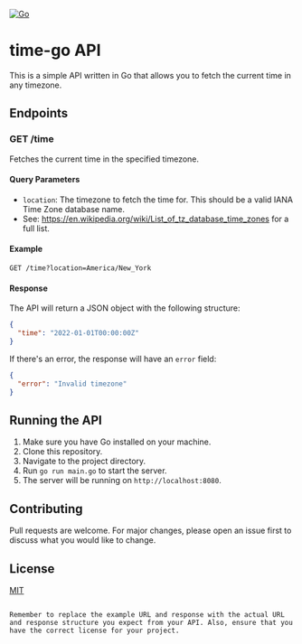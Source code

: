 [![Go](https://github.com/nmalinowski/time-go/actions/workflows/go.yml/badge.svg)](https://github.com/nmalinowski/time-go/actions/workflows/go.yml)
# time-go API

This is a simple API written in Go that allows you to fetch the current time in any timezone.

## Endpoints

### GET /time

Fetches the current time in the specified timezone.

#### Query Parameters

- `location`: The timezone to fetch the time for. This should be a valid IANA Time Zone database name.
- See: https://en.wikipedia.org/wiki/List_of_tz_database_time_zones for a full list.

#### Example

```
GET /time?location=America/New_York
```

#### Response

The API will return a JSON object with the following structure:

```json
{
  "time": "2022-01-01T00:00:00Z"
}
```

If there's an error, the response will have an `error` field:

```json
{
  "error": "Invalid timezone"
}
```

## Running the API

1. Make sure you have Go installed on your machine.
2. Clone this repository.
3. Navigate to the project directory.
4. Run `go run main.go` to start the server.
5. The server will be running on `http://localhost:8080`.

## Contributing

Pull requests are welcome. For major changes, please open an issue first to discuss what you would like to change.

## License

[MIT](https://choosealicense.com/licenses/mit/)
```

Remember to replace the example URL and response with the actual URL and response structure you expect from your API. Also, ensure that you have the correct license for your project.